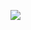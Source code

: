 [![](https://images.microbadger.com/badges/image/gwelican/homebridge.svg)](https://microbadger.com/images/gwelican/homebridge "Get your own image badge on microbadger.com")
